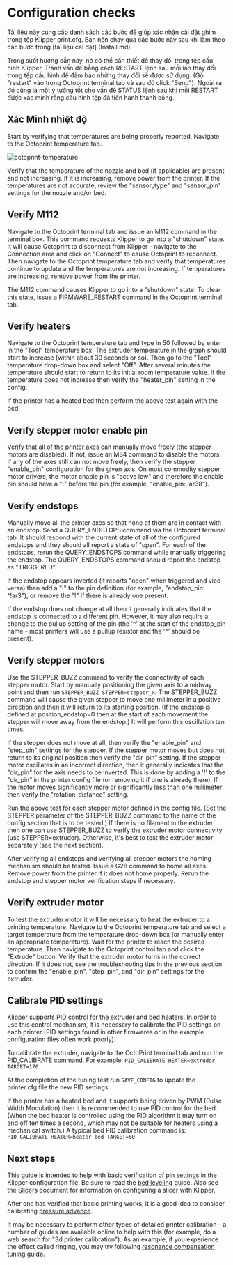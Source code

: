 # Configuration checks

Tài liệu này cung cấp danh sách các bước để giúp xác nhận cài đặt ghim trong tệp Klipper print.cfg. Bạn nên chạy qua các bước này sau khi làm theo các bước trong [tài liệu cài đặt] (Install.md).

Trong suốt hướng dẫn này, nó có thể cần thiết để thay đổi trong tệp cấu hình Klipper. Tránh vấn đề bằng cách RESTART lệnh sau mỗi lần thay đổi trong tệp cấu hình để đảm bảo những thay đổi sẽ  được sử  dụng. (Gõ "restart" vào trong Octoprint terminal tab và sau đó click "Send"). Ngoài ra đó cũng là một ý tưởng tốt cho vấn đề STATUS lệnh sau khi mỗi RESTART được xác minh rằng cấu hình tệp đã tiến hành thành công.

## Xác Minh nhiệt độ

Start by verifying that temperatures are being properly reported. Navigate to the Octoprint temperature tab.

![octoprint-temperature](img/octoprint-temperature.png)

Verify that the temperature of the nozzle and bed (if applicable) are present and not increasing. If it is increasing, remove power from the printer. If the temperatures are not accurate, review the "sensor_type" and "sensor_pin" settings for the nozzle and/or bed.

## Verify M112

Navigate to the Octoprint terminal tab and issue an M112 command in the terminal box. This command requests Klipper to go into a "shutdown" state. It will cause Octoprint to disconnect from Klipper - navigate to the Connection area and click on "Connect" to cause Octoprint to reconnect. Then navigate to the Octoprint temperature tab and verify that temperatures continue to update and the temperatures are not increasing. If temperatures are increasing, remove power from the printer.

The M112 command causes Klipper to go into a "shutdown" state. To clear this state, issue a FIRMWARE_RESTART command in the Octoprint terminal tab.

## Verify heaters

Navigate to the Octoprint temperature tab and type in 50 followed by enter in the "Tool" temperature box. The extruder temperature in the graph should start to increase (within about 30 seconds or so). Then go to the "Tool" temperature drop-down box and select "Off". After several minutes the temperature should start to return to its initial room temperature value. If the temperature does not increase then verify the "heater_pin" setting in the config.

If the printer has a heated bed then perform the above test again with the bed.

## Verify stepper motor enable pin

Verify that all of the printer axes can manually move freely (the stepper motors are disabled). If not, issue an M84 command to disable the motors. If any of the axes still can not move freely, then verify the stepper "enable_pin" configuration for the given axis. On most commodity stepper motor drivers, the motor enable pin is "active low" and therefore the enable pin should have a "!" before the pin (for example, "enable_pin: !ar38").

## Verify endstops

Manually move all the printer axes so that none of them are in contact with an endstop. Send a QUERY_ENDSTOPS command via the Octoprint terminal tab. It should respond with the current state of all of the configured endstops and they should all report a state of "open". For each of the endstops, rerun the QUERY_ENDSTOPS command while manually triggering the endstop. The QUERY_ENDSTOPS command should report the endstop as "TRIGGERED".

If the endstop appears inverted (it reports "open" when triggered and vice-versa) then add a "!" to the pin definition (for example, "endstop_pin: ^!ar3"), or remove the "!" if there is already one present.

If the endstop does not change at all then it generally indicates that the endstop is connected to a different pin. However, it may also require a change to the pullup setting of the pin (the '^' at the start of the endstop_pin name - most printers will use a pullup resistor and the '^' should be present).

## Verify stepper motors

Use the STEPPER_BUZZ command to verify the connectivity of each stepper motor. Start by manually positioning the given axis to a midway point and then run `STEPPER_BUZZ STEPPER=stepper_x`. The STEPPER_BUZZ command will cause the given stepper to move one millimeter in a positive direction and then it will return to its starting position. (If the endstop is defined at position_endstop=0 then at the start of each movement the stepper will move away from the endstop.) It will perform this oscillation ten times.

If the stepper does not move at all, then verify the "enable_pin" and "step_pin" settings for the stepper. If the stepper motor moves but does not return to its original position then verify the "dir_pin" setting. If the stepper motor oscillates in an incorrect direction, then it generally indicates that the "dir_pin" for the axis needs to be inverted. This is done by adding a '!' to the "dir_pin" in the printer config file (or removing it if one is already there). If the motor moves significantly more or significantly less than one millimeter then verify the "rotation_distance" setting.

Run the above test for each stepper motor defined in the config file. (Set the STEPPER parameter of the STEPPER_BUZZ command to the name of the config section that is to be tested.) If there is no filament in the extruder then one can use STEPPER_BUZZ to verify the extruder motor connectivity (use STEPPER=extruder). Otherwise, it's best to test the extruder motor separately (see the next section).

After verifying all endstops and verifying all stepper motors the homing mechanism should be tested. Issue a G28 command to home all axes. Remove power from the printer if it does not home properly. Rerun the endstop and stepper motor verification steps if necessary.

## Verify extruder motor

To test the extruder motor it will be necessary to heat the extruder to a printing temperature. Navigate to the Octoprint temperature tab and select a target temperature from the temperature drop-down box (or manually enter an appropriate temperature). Wait for the printer to reach the desired temperature. Then navigate to the Octoprint control tab and click the "Extrude" button. Verify that the extruder motor turns in the correct direction. If it does not, see the troubleshooting tips in the previous section to confirm the "enable_pin", "step_pin", and "dir_pin" settings for the extruder.

## Calibrate PID settings

Klipper supports [PID control](https://en.wikipedia.org/wiki/PID_controller) for the extruder and bed heaters. In order to use this control mechanism, it is necessary to calibrate the PID settings on each printer (PID settings found in other firmwares or in the example configuration files often work poorly).

To calibrate the extruder, navigate to the OctoPrint terminal tab and run the PID_CALIBRATE command. For example: `PID_CALIBRATE HEATER=extruder TARGET=170`

At the completion of the tuning test run `SAVE_CONFIG` to update the printer.cfg file the new PID settings.

If the printer has a heated bed and it supports being driven by PWM (Pulse Width Modulation) then it is recommended to use PID control for the bed. (When the bed heater is controlled using the PID algorithm it may turn on and off ten times a second, which may not be suitable for heaters using a mechanical switch.) A typical bed PID calibration command is: `PID_CALIBRATE HEATER=heater_bed TARGET=60`

## Next steps

This guide is intended to help with basic verification of pin settings in the Klipper configuration file. Be sure to read the [bed leveling](Bed_Level.md) guide. Also see the [Slicers](Slicers.md) document for information on configuring a slicer with Klipper.

After one has verified that basic printing works, it is a good idea to consider calibrating [pressure advance](Pressure_Advance.md).

It may be necessary to perform other types of detailed printer calibration - a number of guides are available online to help with this (for example, do a web search for "3d printer calibration"). As an example, if you experience the effect called ringing, you may try following [resonance compensation](Resonance_Compensation.md) tuning guide.
